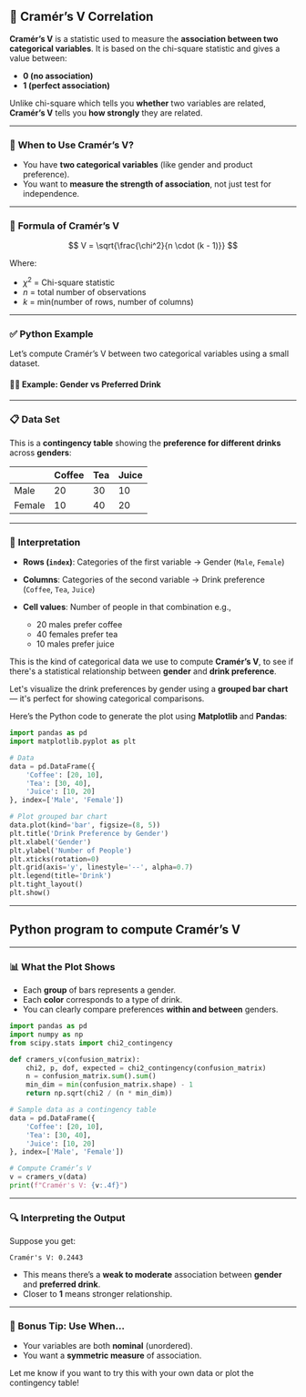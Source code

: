 ## 🧠 **Cramér’s V Correlation**

**Cramér’s V** is a statistic used to measure the **association between two categorical variables**. It is based on the chi-square statistic and gives a value between:

* **0 (no association)**
* **1 (perfect association)**

Unlike chi-square which tells you **whether** two variables are related, **Cramér’s V** tells you **how strongly** they are related.

---

### 📌 **When to Use Cramér’s V?**

* You have **two categorical variables** (like gender and product preference).
* You want to **measure the strength of association**, not just test for independence.

---

### 📐 **Formula of Cramér’s V**

$$
V = \sqrt{\frac{\chi^2}{n \cdot (k - 1)}}
$$

Where:

* $\chi^2$ = Chi-square statistic
* $n$ = total number of observations
* $k$ = min(number of rows, number of columns)

---

### ✅ **Python Example**

Let’s compute Cramér’s V between two categorical variables using a small dataset.

#### 👨‍💻 Example: Gender vs Preferred Drink

---

### 📋 **Data Set**

This is a **contingency table** showing the **preference for different drinks** across **genders**:

|        | Coffee | Tea | Juice |
| ------ | ------ | --- | ----- |
| Male   | 20     | 30  | 10    |
| Female | 10     | 40  | 20    |

---

### 🧾 **Interpretation**

* **Rows (`index`)**: Categories of the first variable → Gender (`Male`, `Female`)
* **Columns**: Categories of the second variable → Drink preference (`Coffee`, `Tea`, `Juice`)
* **Cell values**: Number of people in that combination
  e.g.,

  * 20 males prefer coffee
  * 40 females prefer tea
  * 10 males prefer juice

This is the kind of categorical data we use to compute **Cramér’s V**, to see if there's a statistical relationship between **gender** and **drink preference**.

Let's visualize the drink preferences by gender using a **grouped bar chart** — it's perfect for showing categorical comparisons.

Here’s the Python code to generate the plot using **Matplotlib** and **Pandas**:

```python
import pandas as pd
import matplotlib.pyplot as plt

# Data
data = pd.DataFrame({
    'Coffee': [20, 10],
    'Tea': [30, 40],
    'Juice': [10, 20]
}, index=['Male', 'Female'])

# Plot grouped bar chart
data.plot(kind='bar', figsize=(8, 5))
plt.title('Drink Preference by Gender')
plt.xlabel('Gender')
plt.ylabel('Number of People')
plt.xticks(rotation=0)
plt.grid(axis='y', linestyle='--', alpha=0.7)
plt.legend(title='Drink')
plt.tight_layout()
plt.show()
```
---

## Python program to compute **Cramér’s V**
---

### 📊 **What the Plot Shows**

* Each **group** of bars represents a gender.
* Each **color** corresponds to a type of drink.
* You can clearly compare preferences **within and between** genders.




```python
import pandas as pd
import numpy as np
from scipy.stats import chi2_contingency

def cramers_v(confusion_matrix):
    chi2, p, dof, expected = chi2_contingency(confusion_matrix)
    n = confusion_matrix.sum().sum()
    min_dim = min(confusion_matrix.shape) - 1
    return np.sqrt(chi2 / (n * min_dim))

# Sample data as a contingency table
data = pd.DataFrame({
    'Coffee': [20, 10],
    'Tea': [30, 40],
    'Juice': [10, 20]
}, index=['Male', 'Female'])

# Compute Cramér’s V
v = cramers_v(data)
print(f"Cramér's V: {v:.4f}")
```

---

### 🔍 **Interpreting the Output**

Suppose you get:

```
Cramér's V: 0.2443
```

* This means there’s a **weak to moderate** association between **gender** and **preferred drink**.
* Closer to **1** means stronger relationship.

---

### 🧩 Bonus Tip: Use When...

* Your variables are both **nominal** (unordered).
* You want a **symmetric measure** of association.

Let me know if you want to try this with your own data or plot the contingency table!

